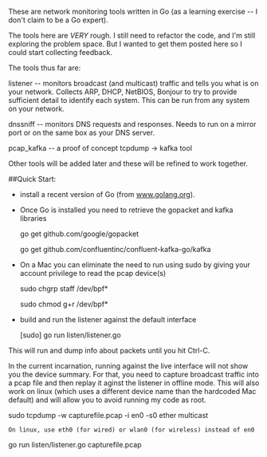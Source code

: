 These are network monitoring tools written in Go (as a learning exercise -- I don't claim to be a Go expert).

The tools here are _VERY_ rough.  I still need to refactor the code, and I'm still exploring the problem space.  But 
I wanted to get them posted here so I could start collecting feedback.

The tools thus far are:

listener -- monitors broadcast (and multicast) traffic and tells you what is on your network.  Collects ARP, DHCP, NetBIOS, 
Bonjour to try to provide sufficient detail to identify each system.  This can be run from any system on your network.

dnssniff -- monitors DNS requests and responses.  Needs to run on a mirror port or on the same box as your DNS server.

pcap_kafka -- a proof of concept tcpdump -> kafka tool

Other tools will be added later and these will be refined to work together.  

##Quick Start:
- install a recent version of Go (from www.golang.org).

- Once Go is installed you need to retrieve the gopacket and kafka libraries

  go get github.com/google/gopacket

  go get github.com/confluentinc/confluent-kafka-go/kafka

- On a Mac you can eliminate the need to run using sudo by giving your account privilege to read the pcap device(s)

  sudo chgrp staff /dev/bpf*

  sudo chmod g+r /dev/bpf*

- build and run the listener against the default interface

  [sudo] go run listen/listener.go

This will run and dump info about packets until you hit Ctrl-C.

In the current incarnation, running against the live interface will not show you the device summary.  For that, you need to
capture broadcast traffic into a pcap file and then replay it aginst the listener in offline mode.  This will also work on linux
(which uses a different device name than the hardcoded Mac default) and will allow you to avoid running my code as root.

  sudo tcpdump -w capturefile.pcap -i en0 -s0 ether multicast

    On linux, use eth0 (for wired) or wlan0 (for wireless) instead of en0

  go run listen/listener.go capturefile.pcap
 

